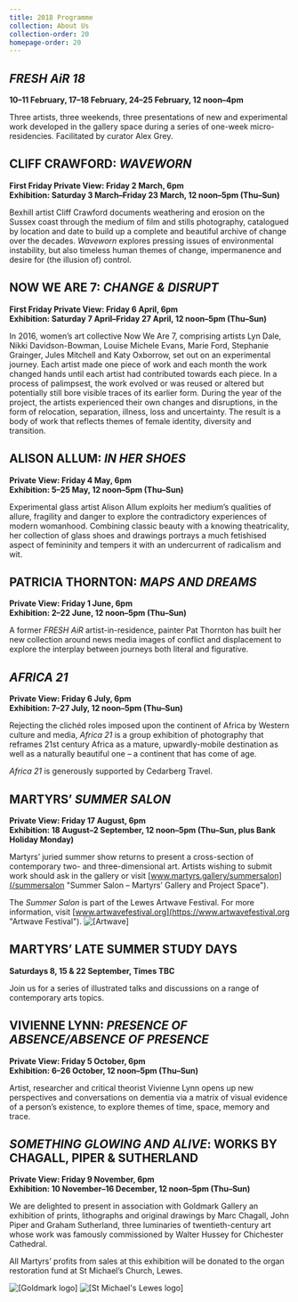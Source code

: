 ```yaml
---
title: 2018 Programme
collection: About Us
collection-order: 20
homepage-order: 20
---
```


## <cite>FRESH AiR 18</cite>

**10&ndash;11 February, 17&ndash;18 February, 24&ndash;25 February, 12 noon&ndash;4pm**

Three artists, three weekends, three presentations of new and experimental work developed in the gallery space during a series of one-week micro-residencies. Facilitated by curator Alex Grey.

## CLIFF CRAWFORD: <cite>WAVEWORN</cite>

**First Friday Private View: Friday 2 March, 6pm  
Exhibition: Saturday 3 March–Friday 23 March, 12 noon–5pm (Thu–Sun)**

Bexhill artist Cliff Crawford documents weathering and erosion on the Sussex coast through the medium of film and stills photography, catalogued by location and date to build up a complete and beautiful archive of change over the decades. <cite>Waveworn</cite> explores pressing issues of environmental instability, but also timeless human themes of change, impermanence and desire for (the illusion of) control.

## NOW WE ARE 7: <cite>CHANGE &amp; DISRUPT</cite>

**First Friday Private View: Friday 6 April, 6pm  
Exhibition: Saturday 7 April–Friday 27 April, 12 noon–5pm (Thu–Sun)**

In 2016, women’s art collective Now We Are 7, comprising artists Lyn Dale, Nikki Davidson-Bowman, Louise Michele Evans, Marie Ford, Stephanie Grainger, Jules Mitchell and Katy Oxborrow, set out on an experimental journey. Each artist made one piece of work and each month the work changed hands until each artist had contributed towards each piece. In a process of palimpsest, the work evolved or was reused or altered but potentially still bore visible traces of its earlier form. During the year of the project, the artists experienced their own changes and disruptions, in the form of relocation, separation, illness, loss and uncertainty. The result is a body of work that reflects themes of female identity, diversity and transition.

## ALISON ALLUM: <cite>IN HER SHOES</cite>

**Private View: Friday 4 May, 6pm  
Exhibition: 5–25 May, 12 noon–5pm (Thu–Sun)**

Experimental glass artist Alison Allum exploits her medium’s qualities of allure, fragility and danger to explore the contradictory experiences of modern womanhood. Combining classic beauty with a knowing theatricality, her collection of glass shoes and drawings portrays a much fetishised aspect of femininity and tempers it with an undercurrent of radicalism and wit.

## PATRICIA THORNTON: <cite>MAPS AND DREAMS</cite>

**Private View: Friday 1 June, 6pm  
Exhibition: 2–22 June, 12 noon–5pm (Thu–Sun)**

A former <cite>FRESH AiR</cite> artist-in-residence, painter Pat Thornton has built her new collection around news media images of conflict and displacement to explore the interplay between journeys both literal and figurative.

## <cite>AFRICA 21</cite>

**Private View: Friday 6 July, 6pm  
Exhibition: 7–27 July, 12 noon–5pm (Thu–Sun)**

Rejecting the clichéd roles imposed upon the continent of Africa by Western culture and media, <cite>Africa 21</cite> is a group exhibition of photography that reframes 21st century Africa as a mature, upwardly-mobile destination as well as a naturally beautiful one – a continent that has come of age.

<cite>Africa 21</cite> is generously supported by Cedarberg Travel.

## MARTYRS’ <cite>SUMMER SALON</cite>

**Private View: Friday 17 August, 6pm  
Exhibition: 18 August–2 September, 12 noon–5pm (Thu–Sun, plus Bank Holiday Monday)**

Martyrs’ juried summer show returns to present a cross-section of contemporary two- and three-dimensional art. Artists wishing to submit work should ask in the gallery or visit [www.martyrs.gallery/summersalon](/summersalon "Summer Salon &ndash; Martyrs&rsquo; Gallery and Project Space").

The <cite>Summer Salon</cite> is part of the Lewes Artwave Festival. For more information, visit [www.artwavefestival.org](https://www.artwavefestival.org "Artwave Festival"). <img src="/images/artwavegeneric.jpeg" alt="[Artwave]" class="inline" />

## MARTYRS’ LATE SUMMER STUDY DAYS

**Saturdays 8, 15 & 22 September, Times TBC**

Join us for a series of illustrated talks and discussions on a range of contemporary arts topics.

## VIVIENNE LYNN: <cite>PRESENCE OF ABSENCE/ABSENCE OF PRESENCE</cite>

**Private View: Friday 5 October, 6pm  
Exhibition: 6–26 October, 12 noon–5pm (Thu–Sun)**

Artist, researcher and critical theorist Vivienne Lynn opens up new perspectives and conversations on dementia via a matrix of visual evidence of a person’s existence, to explore themes of time, space, memory and trace.

## <cite>SOMETHING GLOWING AND ALIVE</cite>: WORKS BY CHAGALL, PIPER & SUTHERLAND

**Private View: Friday 9 November, 6pm  
Exhibition: 10 November–16 December, 12 noon–5pm (Thu–Sun)**

We are delighted to present in association with Goldmark Gallery an exhibition of prints, lithographs and original drawings by Marc Chagall, John Piper and Graham Sutherland, three luminaries of twentieth-century art whose work was famously commissioned by Walter Hussey for Chichester Cathedral.

All Martyrs’ profits from sales at this exhibition will be donated to the organ restoration fund at St Michael’s Church, Lewes.

<img class="inline" src="/images/goldmark.png" alt="[Goldmark logo]" />&nbsp;<img class="inline" src="/images/stm.jpg" alt="[St Michael's Lewes logo]" />